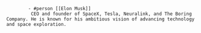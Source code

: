 			- #person [[Elon Musk]]
			 CEO and founder of SpaceX, Tesla, Neuralink, and The Boring Company. He is known for his ambitious vision of advancing technology and space exploration.



